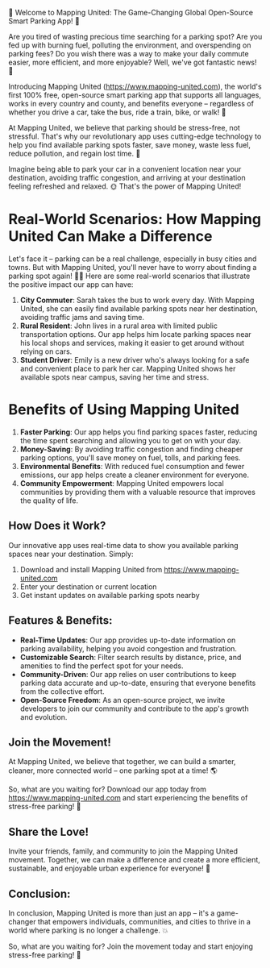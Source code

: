 🎉 Welcome to Mapping United: The Game-Changing Global Open-Source Smart Parking App! 🎊

Are you tired of wasting precious time searching for a parking spot? Are you fed up with burning fuel, polluting the environment, and overspending on parking fees? Do you wish there was a way to make your daily commute easier, more efficient, and more enjoyable? Well, we've got fantastic news! 📣

Introducing Mapping United (https://www.mapping-united.com), the world's first 100% free, open-source smart parking app that supports all languages, works in every country and county, and benefits everyone – regardless of whether you drive a car, take the bus, ride a train, bike, or walk! 🚀

At Mapping United, we believe that parking should be stress-free, not stressful. That's why our revolutionary app uses cutting-edge technology to help you find available parking spots faster, save money, waste less fuel, reduce pollution, and regain lost time. 💪

Imagine being able to park your car in a convenient location near your destination, avoiding traffic congestion, and arriving at your destination feeling refreshed and relaxed. 🌞 That's the power of Mapping United!

Real-World Scenarios: How Mapping United Can Make a Difference
===========================================================

Let's face it – parking can be a real challenge, especially in busy cities and towns. But with Mapping United, you'll never have to worry about finding a parking spot again! 🙅‍♂️ Here are some real-world scenarios that illustrate the positive impact our app can have:

1. **City Commuter**: Sarah takes the bus to work every day. With Mapping United, she can easily find available parking spots near her destination, avoiding traffic jams and saving time.
2. **Rural Resident**: John lives in a rural area with limited public transportation options. Our app helps him locate parking spaces near his local shops and services, making it easier to get around without relying on cars.
3. **Student Driver**: Emily is a new driver who's always looking for a safe and convenient place to park her car. Mapping United shows her available spots near campus, saving her time and stress.

Benefits of Using Mapping United
================================

1. **Faster Parking**: Our app helps you find parking spaces faster, reducing the time spent searching and allowing you to get on with your day.
2. **Money-Saving**: By avoiding traffic congestion and finding cheaper parking options, you'll save money on fuel, tolls, and parking fees.
3. **Environmental Benefits**: With reduced fuel consumption and fewer emissions, our app helps create a cleaner environment for everyone.
4. **Community Empowerment**: Mapping United empowers local communities by providing them with a valuable resource that improves the quality of life.

How Does it Work?
------------------

Our innovative app uses real-time data to show you available parking spaces near your destination. Simply:

1. Download and install Mapping United from https://www.mapping-united.com
2. Enter your destination or current location
3. Get instant updates on available parking spots nearby

Features & Benefits:
-------------------

* **Real-Time Updates**: Our app provides up-to-date information on parking availability, helping you avoid congestion and frustration.
* **Customizable Search**: Filter search results by distance, price, and amenities to find the perfect spot for your needs.
* **Community-Driven**: Our app relies on user contributions to keep parking data accurate and up-to-date, ensuring that everyone benefits from the collective effort.
* **Open-Source Freedom**: As an open-source project, we invite developers to join our community and contribute to the app's growth and evolution.

Join the Movement!
-------------------

At Mapping United, we believe that together, we can build a smarter, cleaner, more connected world – one parking spot at a time! 🌎

So, what are you waiting for? Download our app today from https://www.mapping-united.com and start experiencing the benefits of stress-free parking! 🚀

Share the Love!
-----------------

Invite your friends, family, and community to join the Mapping United movement. Together, we can make a difference and create a more efficient, sustainable, and enjoyable urban experience for everyone! 🌟

Conclusion:
----------

In conclusion, Mapping United is more than just an app – it's a game-changer that empowers individuals, communities, and cities to thrive in a world where parking is no longer a challenge. 💥

So, what are you waiting for? Join the movement today and start enjoying stress-free parking! 🎉
